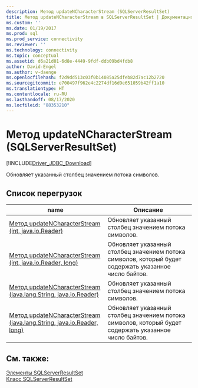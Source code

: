 ```yaml
---
description: Метод updateNCharacterStream (SQLServerResultSet)
title: Метод updateNCharacterStream в SQLServerResultSet | Документация Майкрософт
ms.custom: ''
ms.date: 01/19/2017
ms.prod: sql
ms.prod_service: connectivity
ms.reviewer: ''
ms.technology: connectivity
ms.topic: conceptual
ms.assetid: d6a21d01-6d8e-4449-9fdf-ddb09bd4fdb8
author: David-Engel
ms.author: v-daenge
ms.openlocfilehash: f2d9dd513c03f0b14085a25dfeb82d7ac12b2720
ms.sourcegitcommit: e700497f962e4c2274df16d9e651059b42ff1a10
ms.translationtype: HT
ms.contentlocale: ru-RU
ms.lasthandoff: 08/17/2020
ms.locfileid: "88353210"
---
```

# <a name="updatencharacterstream-method-sqlserverresultset"></a>Метод updateNCharacterStream (SQLServerResultSet)
[!INCLUDE[Driver_JDBC_Download](../../../includes/driver_jdbc_download.md)]

  Обновляет указанный столбец значением потока символов.  
  
## <a name="overload-list"></a>Список перегрузок  
  
|name|Описание|  
|----------|-----------------|  
|[Метод updateNCharacterStream (int, java.io.Reader)](../../../connect/jdbc/reference/updatencharacterstream-method-int-java-io-reader.md)|Обновляет указанный столбец значением потока символов.|  
|[Метод updateNCharacterStream (int, java.io.Reader, long)](../../../connect/jdbc/reference/updatencharacterstream-method-int-java-io-reader-long.md)|Обновляет указанный столбец значением потока символов, который будет содержать указанное число байтов.|  
|[Метод updateNCharacterStream (java.lang.String, java.io.Reader)](../../../connect/jdbc/reference/updatencharacterstream-method-java-lang-string-java-io-reader.md)|Обновляет указанный столбец значением потока символов.|  
|[Метод updateNCharacterStream (java.lang.String, java.io.Reader, long)](../../../connect/jdbc/reference/updatencharacterstream-method-java-lang-string-java-io-reader-long.md)|Обновляет указанный столбец значением потока символов, который будет содержать указанное число байтов.|  
  
## <a name="see-also"></a>См. также:  
 [Элементы SQLServerResultSet](../../../connect/jdbc/reference/sqlserverresultset-members.md)   
 [Класс SQLServerResultSet](../../../connect/jdbc/reference/sqlserverresultset-class.md)  
  
  
